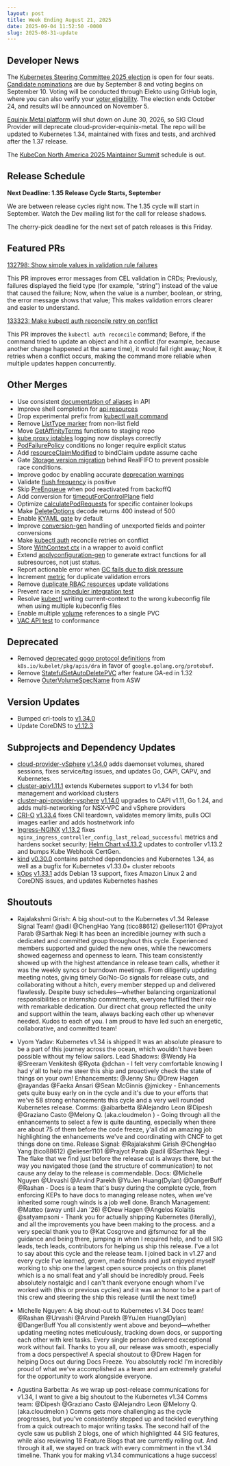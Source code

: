 ```yaml
---
layout: post
title: Week Ending August 21, 2025
date: 2025-09-04 11:52:50 -0000
slug: 2025-08-31-update
---
```


## Developer News

The [Kubernetes Steering Committee 2025 election](https://groups.google.com/a/kubernetes.io/g/dev/c/S0oaitGTXdM) is open for four seats. [Candidate nominations](https://github.com/kubernetes/community/tree/master/elections/steering/2025?utm_source=chatgpt.com#candidacy-process) are due by September 8 and voting begins on September 10. Voting will be conducted through Elekto using GitHub login, where you can also verify your [voter eligibility](https://elections.k8s.io/app/elections/steering---2025). The election ends October 24, and results will be announced on November 5.

[Equinix Metal platform](https://docs.equinix.com/metal/#sunsetting-equinix-metal) will shut down on June 30, 2026, so SIG Cloud Provider will deprecate cloud-provider-equinix-metal. The repo will be updated to Kubernetes 1.34, maintained with fixes and tests, and archived after the 1.37 release.

The [KubeCon North America 2025 Maintainer Summit](https://events.linuxfoundation.org/kubecon-cloudnativecon-north-america/features-add-ons/maintainer-summit/) schedule is out.

## Release Schedule

**Next Deadline: 1.35 Release Cycle Starts, September**

We are between release cycles right now.  The 1.35 cycle will start in September.  Watch the Dev mailing list for the call for release shadows.

The cherry-pick deadline for the next set of patch releases is this Friday.

## Featured PRs

[132798: Show simple values in validation rule failures](https://github.com/kubernetes/kubernetes/pull/132798)

This PR improves error messages from CEL validation in CRDs; Previously, failures displayed the field type (for example, "string") instead of the value that caused the failure; Now, when the value is a number, boolean, or string, the error message shows that value; This makes validation errors clearer and easier to understand.

[133323: Make kubectl auth reconcile retry on conflict](https://github.com/kubernetes/kubernetes/pull/133323)

This PR improves the `kubectl auth reconcile` command; Before, if the command tried to update an object and hit a conflict (for example, because another change happened at the same time), it would fail right away; Now, it retries when a conflict occurs, making the command more reliable when multiple updates happen concurrently.

## Other Merges

* Use consistent [documentation of aliases](https://github.com/kubernetes/kubernetes/pull/133786) in API
* Improve shell completion for [api resources](https://github.com/kubernetes/kubernetes/pull/133771)
* Drop experimental prefix from [kubectl wait command](https://github.com/kubernetes/kubernetes/pull/133731)
* Remove [ListType marker](https://github.com/kubernetes/kubernetes/pull/133716) from non-list field
* Move [GetAffinityTerms](https://github.com/kubernetes/kubernetes/pull/133710) functions to staging repo
* [kube proxy iptables](https://github.com/kubernetes/kubernetes/pull/133695) logging now displays correctly
* [PodFailurePolicy](https://github.com/kubernetes/kubernetes/pull/133479) conditions no longer require explicit status
* Add [resourceClaimModified](https://github.com/kubernetes/kubernetes/pull/133608) to bindClaim update assume cache
* Gate [Storage version migration](https://github.com/kubernetes/kubernetes/pull/133596) behind RealFIFO to prevent possible race conditions.
* Improve godoc by enabling accurate [deprecation warnings](https://github.com/kubernetes/kubernetes/pull/133571)
* Validate [flush frequency](https://github.com/kubernetes/kubernetes/pull/133540) is positive
* Skip [PreEnqueue](https://github.com/kubernetes/kubernetes/pull/133518) when pod reactivated from backoffQ
* Add conversion for [timeoutForControlPlane](https://github.com/kubernetes/kubernetes/pull/133513) field
* Optimize [calculatePodRequests](https://github.com/kubernetes/kubernetes/pull/133415) for specific container lookups
* Make [DeleteOptions](https://github.com/kubernetes/kubernetes/pull/133358) decode returns 400 instead of 500
* Enable [KYAML gate](https://github.com/kubernetes/kubernetes/pull/133327) by default
* Improve [conversion-gen](https://github.com/kubernetes/kubernetes/pull/133325) handling of unexported fields and pointer conversions
* Make [kubectl auth](https://github.com/kubernetes/kubernetes/pull/133323) reconcile retries on conflict
* Store [WithContext ctx](https://github.com/kubernetes/kubernetes/pull/133307) in a wrapper to avoid conflict
* Extend [applyconfiguration-gen](https://github.com/kubernetes/kubernetes/pull/132665) to generate extract functions for all subresources, not just status.
* Report actionable error when [GC fails due to disk pressure](https://github.com/kubernetes/kubernetes/pull/132578)
* Increment [metric](https://github.com/kubernetes/kubernetes/pull/132613) for duplicate validation errors
* Remove [duplicate RBAC resources](https://github.com/kubernetes/kubernetes/pull/132550) update validations
* Prevent race in [scheduler integration test](https://github.com/kubernetes/kubernetes/pull/132451)
* Resolve [kubectl](https://github.com/kubernetes/kubernetes/pull/131301) writing current-context to the wrong kubeconfig file when using multiple kubeconfig files
* Enable multiple [volume](https://github.com/kubernetes/kubernetes/pull/122140) references to a single PVC
* [VAC API test](https://github.com/kubernetes/kubernetes/pull/133615) to conformance

## Deprecated

* Removed [deprecated gogo protocol definitions](https://github.com/kubernetes/kubernetes/pull/133026) from `k8s.io/kubelet/pkg/apis/dra` in favor of `google.golang.org/protobuf`.
* Remove [StatefulSetAutoDeletePVC](https://github.com/kubernetes/kubernetes/pull/133684) after feature GA-ed in 1.32
* Remove [OuterVolumeSpecName](https://github.com/kubernetes/kubernetes/pull/128649) from ASW

## Version Updates
* Bumped cri-tools to [v1.34.0](https://github.com/kubernetes/kubernetes/pull/133636)
* Update CoreDNS to [v1.12.3](https://github.com/kubernetes/kubernetes/pull/132288)

## Subprojects and Dependency Updates

* [cloud-provider-vSphere](https://github.com/kubernetes/cloud-provider-vsphere) [v1.34.0](https://github.com/kubernetes/cloud-provider-vsphere/releases/tag/v1.34.0) adds daemonset volumes, shared sessions, fixes service/tag issues, and updates Go, CAPI, CAPV, and Kubernetes.
* [cluster-api](https://github.com/kubernetes-sigs/cluster-api)[v1.11.1](https://github.com/kubernetes-sigs/cluster-api/releases/tag/v1.11.1) extends Kubernetes support to v1.34 for both management and workload clusters
* [cluster-api-provider-vsphere](https://github.com/kubernetes-sigs/cluster-api-provider-vsphere) [v1.14.0](https://github.com/kubernetes-sigs/cluster-api-provider-vsphere/releases/tag/v1.14.0) upgrades to CAPI v1.11, Go 1.24, and adds multi-networking for NSX-VPC and vSphere providers
* [CRI-O](https://github.com/cri-o/cri-o) [v1.33.4](https://github.com/cri-o/cri-o/releases/tag/v1.33.4) fixes CNI teardown, validates memory limits, pulls OCI images earlier and adds hostnetwork info
* [Ingress-NGINX](https://github.com/kubernetes/ingress-nginx) [v1.13.2](https://github.com/kubernetes/ingress-nginx/releases/tag/controller-v1.13.2) fixes `nginx_ingress_controller_config_last_reload_successful` metrics and hardens socket security; [Helm Chart v4.13.2](https://github.com/kubernetes/ingress-nginx/releases/tag/helm-chart-4.13.2) updates to controller v1.13.2 and bumps Kube Webhook CertGen.
* [kind](https://github.com/kubernetes-sigs/kind) [v0.30.0](https://github.com/kubernetes-sigs/kind/releases/tag/v0.30.0) contains patched dependencies and Kubernetes 1.34, as well as a bugfix for Kubernetes v1.33.0+ cluster reboots
* [kOps](https://github.com/kubernetes/kops) [v1.33.1](https://github.com/kubernetes/kops/releases/tag/v1.33.1) adds Debian 13 support, fixes Amazon Linux 2 and CoreDNS issues, and updates Kubernetes hashes

## Shoutouts

* Rajalakshmi Girish: A big shout-out to the Kubernetes v1.34 Release Signal Team! @adil @ChengHao Yang (tico88612) @elieser1101 @Prajyot Parab @Sarthak Negi
It has been an incredible journey with such a dedicated and committed group throughout this cycle.
Experienced members supported and guided the new ones, while the newcomers showed eagerness and openness to learn.
This team consistently showed up with the highest attendance in release team calls, whether it was the weekly syncs or burndown meetings. From diligently updating meeting notes, giving timely Go/No-Go signals for release cuts, and collaborating without a hitch, every member stepped up and delivered flawlessly.
Despite busy schedules—whether balancing organizational responsibilities or internship commitments, everyone fulfilled their role with remarkable dedication. Our direct chat group reflected the unity and support within the team, always backing each other up whenever needed.
Kudos to each of you. I am proud to have led such an energetic, collaborative, and committed team!

* Vyom Yadav: Kubernetes v1.34 is shipped
It was an absolute pleasure to be a part of this journey across the ocean, which wouldn't have been possible without my fellow sailors.
Lead Shadows: @Wendy Ha @Sreeram Venkitesh @Ryota @dchan - I felt very comfortable knowing I had y'all to help me steer this ship and proactively check the state of things on your own!
Enhancements: @Jenny Shu @Drew Hagen @rayandas @Faeka Ansari @Sean McGinnis @jmickey - Enhancements gets quite busy early on in the cycle and it's due to your efforts that we've 58 strong enhancements this cycle and a very well rounded Kubernetes release.
Comms: @aibarbetta @Alejandro Leon @Dipesh @Graziano Casto @Melony Q. (aka.cloudmelon ) - Going through all the enhancements to select a few is quite daunting, especially when there are about 75 of them before the code freeze, y'all did an amazing job highlighting the enhancements we've and coordinating with CNCF to get things done on time.
Release Signal: @Rajalakshmi Girish @ChengHao Yang (tico88612) @elieser1101 @Prajyot Parab @adil @Sarthak Negi - The flake that we find just before the release cut is always there, but the way you navigated those (and the structure of communication) to not cause any delay to the release is commendable.
Docs: @Michelle Nguyen @Urvashi @Arvind Parekh @YuJen Huang(Dylan) @DangerBuff @Rashan - Docs is a team that's busy during the complete cycle, from enforcing KEPs to have docs to managing release notes, when we've inherited some rough winds is a job well done.
Branch Management: @Matteo (away until Jan '26) @Drew Hagen @Angelos Kolaitis @satyampsoni - Thank you for actually shipping Kubernetes (literally), and all the improvements you have been making to the process.
and a very special thank you to @Kat Cosgrove and @fsmunoz for all the guidance and being there, jumping in when I required help, and to all SIG leads, tech leads, contributors for helping us ship this release.
I've a lot to say about this cycle and the release team. I joined back in v1.27  and every cycle I've learned, grown, made friends and just enjoyed myself working to ship one the largest open source projects on this planet which is a no small feat and y'all should be incredibly proud. Feels absolutely nostalgic and I can't thank everyone enough whom I've worked with (this or previous cycles) and it was an honor to be a part of this crew and steering the ship this release (until the next time!)

* Michelle Nguyen: A big shout-out to Kubernetes v1.34 Docs team! @Rashan @Urvashi @Arvind Parekh @YuJen Huang(Dylan) @DangerBuff
You all consistently went above and beyond—whether updating meeting notes meticulously, tracking down docs, or supporting each other with krel tasks. Every single person delivered exceptional work without fail. Thanks to you all, our release was smooth, especially from a docs perspective!
A special shoutout to @Drew Hagen for helping Docs out during Docs Freeze. You absolutely rock!
I'm incredibly proud of what we've accomplished as a team and am extremely grateful for the opportunity to work alongside everyone.

* Agustina Barbetta: As we wrap up post-release communications for v1.34, I want to give a big shoutout to the Kubernetes v1.34 Comms team: @Dipesh @Graziano Casto @Alejandro Leon @Melony Q. (aka.cloudmelon )
Comms gets more challenging as the cycle progresses, but you’ve consistently stepped up and tackled everything from a quick outreach to major writing tasks. The second half of the cycle saw us publish 2 blogs, one of which highlighted 44 SIG features, while also reviewing 18 Feature Blogs that are currently rolling out. And through it all, we stayed on track with every commitment in the v1.34 timeline.
Thank you for making v1.34 communications a huge success!
